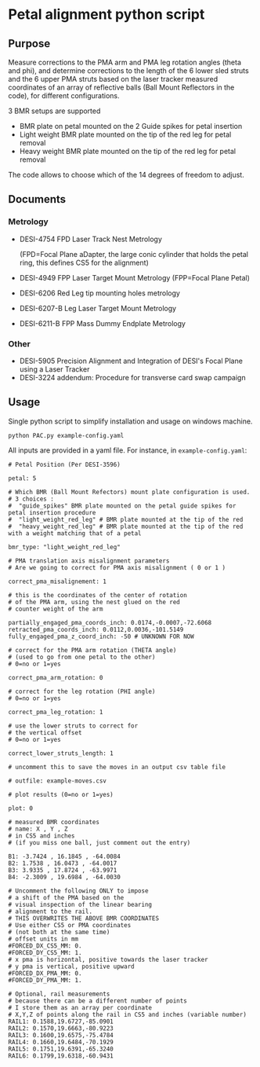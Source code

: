 # Petal alignment python script

## Purpose

Measure corrections to the PMA arm and PMA leg rotation angles (theta and phi), and
determine corrections to the length of the 6 lower sled struts and the 6 upper PMA struts based on the laser tracker measured coordinates
of an array of reflective balls (Ball Mount Reflectors in the code), for different configurations.

3 BMR setups are supported

* BMR plate on petal mounted on the 2 Guide spikes for petal insertion
* Light weight BMR plate mounted on the tip of the red leg for petal removal
* Heavy weight BMR plate mounted on the tip of the red leg for petal removal

The code allows to choose which of the 14 degrees of freedom to adjust.

## Documents
### Metrology
 * DESI-4754 FPD Laser Track Nest Metrology

      (FPD=Focal Plane aDapter, the large conic cylinder that holds the petal ring, this defines CS5 for the alignment)

 * DESI-4949 FPP Laser Target Mount Metrology (FPP=Focal Plane Petal)
 * DESI-6206 Red Leg tip mounting holes metrology
 * DESI-6207-B Leg Laser Target Mount Metrology
 * DESI-6211-B FPP Mass Dummy Endplate Metrology
### Other
 * DESI-5905 Precision Alignment and Integration of DESI's Focal Plane using a Laser Tracker
 * DESI-3224 addendum: Procedure for transverse card swap campaign

## Usage

Single python script to simplify installation and usage on windows machine.

```python PAC.py example-config.yaml```

All inputs are provided in a yaml file. For instance, in `example-config.yaml`:
```
# Petal Position (Per DESI-3596)

petal: 5

# Which BMR (Ball Mount Refectors) mount plate configuration is used.
# 3 choices :
#  "guide_spikes" BMR plate mounted on the petal guide spikes for petal insertion procedure
#  "light_weight_red_leg" # BMR plate mounted at the tip of the red
#  "heavy_weight_red_leg" # BMR plate mounted at the tip of the red with a weight matching that of a petal

bmr_type: "light_weight_red_leg"

# PMA translation axis misalignment parameters
# Are we going to correct for PMA axis misalignment ( 0 or 1 )

correct_pma_misalignement: 1

# this is the coordinates of the center of rotation
# of the PMA arm, using the nest glued on the red
# counter weight of the arm

partially_engaged_pma_coords_inch: 0.0174,-0.0007,-72.6068
retracted_pma_coords_inch: 0.0112,0.0036,-101.5149
fully_engaged_pma_z_coord_inch: -50 # UNKNOWN FOR NOW

# correct for the PMA arm rotation (THETA angle)
# (used to go from one petal to the other)
# 0=no or 1=yes

correct_pma_arm_rotation: 0

# correct for the leg rotation (PHI angle)
# 0=no or 1=yes

correct_pma_leg_rotation: 1

# use the lower struts to correct for
# the vertical offset
# 0=no or 1=yes

correct_lower_struts_length: 1

# uncomment this to save the moves in an output csv table file

# outfile: example-moves.csv

# plot results (0=no or 1=yes)

plot: 0

# measured BMR coordinates
# name: X , Y , Z
# in CS5 and inches
# (if you miss one ball, just comment out the entry)

B1: -3.7424 , 16.1845 , -64.0084
B2: 1.7538 , 16.0473 , -64.0017
B3: 3.9335 , 17.8724 , -63.9971
B4: -2.3009 , 19.6984 , -64.0030

# Uncomment the following ONLY to impose
# a shift of the PMA based on the
# visual inspection of the linear bearing
# alignment to the rail.
# THIS OVERWRITES THE ABOVE BMR COORDINATES
# Use either CS5 or PMA coordinates
# (not both at the same time)
# offset units in mm
#FORCED_DX_CS5_MM: 0.
#FORCED_DY_CS5_MM: 1.
# x pma is horizontal, positive towards the laser tracker
# y pma is vertical, positive upward
#FORCED_DX_PMA_MM: 0.
#FORCED_DY_PMA_MM: 1.

# Optional, rail measurements
# because there can be a different number of points
# I store them as an array per coordinate
# X,Y,Z of points along the rail in CS5 and inches (variable number)
RAIL1: 0.1588,19.6727,-85.0901
RAIL2: 0.1570,19.6663,-80.9223
RAIL3: 0.1600,19.6575,-75.4784
RAIL4: 0.1660,19.6484,-70.1929
RAIL5: 0.1751,19.6391,-65.3240
RAIL6: 0.1799,19.6318,-60.9431
```
